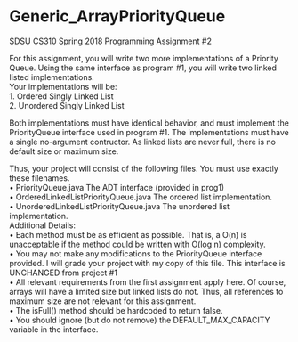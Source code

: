 # Generic_ArrayPriorityQueue
SDSU CS310 Spring 2018 Programming Assignment #2

For this assignment, you will write two more implementations of a Priority Queue. Using the same interface as program #1, you will write two linked listed implementations.     
Your implementations will be:   
    1. Ordered Singly Linked List	    
    2. Unordered Singly Linked List		    

Both implementations must have identical behavior, and must implement the PriorityQueue interface used in program #1. The implementations must have a single no-argument contructor. As linked lists are never full, there is no default size or maximum size.

Thus, your project will consist of the following files. You must use exactly these filenames.	    
    • PriorityQueue.java The ADT interface (provided in prog1)	    
    • OrderedLinkedListPriorityQueue.java The ordered list implementation.	    
    • UnorderedLinkedListPriorityQueue.java The unordered list implementation.	    
Additional Details:	    
    • Each method must be as efficient as possible. That is, a O(n) is unacceptable if the method could be written with O(log n) complexity.	    
    • You may not make any modifications to the PriorityQueue interface provided. I will grade your project with my copy of this file. This interface is UNCHANGED from project #1	    
    • All relevant requirements from the first assignment apply here. Of course, arrays will have a limited size but linked lists do not. Thus, all references to maximum size are not relevant for this assignment.	    
    • The isFull() method should be hardcoded to return false.	    
    • You should ignore (but do not remove) the DEFAULT_MAX_CAPACITY variable in the interface.	    
